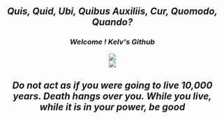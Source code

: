<h2 align="center"><i>Quis, Quid, Ubi, Quibus Auxiliis, Cur, Quomodo, Quando?</i></h2>

<h3 align="center"><i>Welcome ! Kelv's Github</i></h3>
<p align="center">
  <img src="https://github-readme-stats.vercel.app/api/top-langs/?username=SophrosyneEunoia&theme=dark&show_icons=true&layout=compact&hide=html"></img>
  <br>
  <img src="https://github-readme-stats.vercel.app/api?username=SophrosyneEunoia&theme=dark&column=7&no-frame=true&show_icons=true"></img>
</p>

<h2 align="center"><i>Do not act as if you were going to live 10,000 years. Death hangs over you. While you live, while it is in your power, be good</i></h2>
